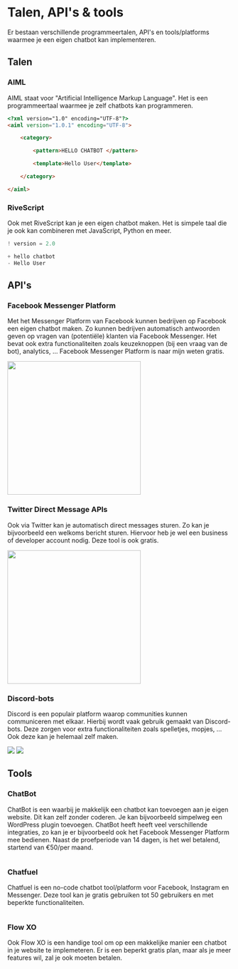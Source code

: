 # Talen, API's & tools
Er bestaan verschillende programmeertalen, API's en tools/platforms waarmee je een eigen chatbot kan implementeren.

## Talen
### AIML
AIML staat voor "Artificial Intelligence Markup Language". Het is een programmeertaal waarmee je zelf chatbots kan programmeren.

```html aiml
<?xml version="1.0" encoding="UTF-8"?>
<aiml version="1.0.1" encoding="UTF-8">

    <category>

        <pattern>HELLO CHATBOT </pattern>

        <template>Hello User</template>

    </category>

</aiml>
```

### RiveScript
Ook met RiveScript kan je een eigen chatbot maken. Het is simpele taal die je ook kan combineren met JavaScript, Python en meer.

```javascript rivescript
! version = 2.0

+ hello chatbot
- Hello User
```


## API's
### Facebook Messenger Platform
Met het Messenger Platform van Facebook kunnen bedrijven op Facebook een eigen chatbot maken. Zo kunnen bedrijven automatisch antwoorden geven op vragen van (potentiële) klanten via Facebook Messenger. Het bevat ook extra functionaliteiten zoals keuzeknoppen (bij een vraag van de bot), analytics, ... Facebook Messenger Platform is naar mijn weten gratis.

<img src="https://scontent-bru2-1.xx.fbcdn.net/v/t39.8562-6/59509739_2256621247990311_4364088936293728256_n.png?_nc_cat=110&_nc_sid=6825c5&_nc_ohc=iPVvhKDFeJMAX-0lvhb&_nc_ht=scontent-bru2-1.xx&oh=1cacfbd97ace31fa0590b58d71b90e89&oe=5F9DCF4E" width="300" >


### Twitter Direct Message APIs
Ook via Twitter kan je automatisch direct messages sturen. Zo kan je bijvoorbeeld een welkoms bericht sturen. Hiervoor heb je wel een business of developer account nodig. Deze tool is ook gratis.

<img src="https://cdn.cms-twdigitalassets.com/content/dam/blog-twitter/official/en_au/company/2018/lifeline/Lifelin1.png.img.fullhd.medium.png" width="300" >


### Discord-bots
Discord is een populair platform waarop communities kunnen communiceren met elkaar. Hierbij wordt vaak gebruik gemaakt van Discord-bots. Deze zorgen voor extra functionaliteiten zoals spelletjes, mopjes, ... Ook deze kan je helemaal zelf maken.

<img src="https://i.redd.it/fjpmq4zj0j911.png" >
<img src="https://encrypted-tbn0.gstatic.com/images?q=tbn%3AANd9GcTrj4uPF5HWkTZiBSSM6QcRap8BDJeUETQLTQ&usqp=CAU" >

 
## Tools
### ChatBot
ChatBot is een waarbij je makkelijk een chatbot kan toevoegen aan je eigen website. Dit kan zelf zonder coderen. Je kan bijvoorbeeld simpelweg een WordPress plugin toevoegen. ChatBot heeft heeft veel verschillende integraties, zo kan je er bijvoorbeeld ook het Facebook Messenger Platform mee bedienen. Naast de proefperiode van 14 dagen, is het wel betalend, startend van €50/per maand.

<img :src="$withBase('/assets/ChatBot-preview.png')" width="300" >
<img :src="$withBase('/assets/ChatBot-pricing.png')" width="300" >

 
### Chatfuel
Chatfuel is een no-code chatbot tool/platform voor Facebook, Instagram en Messenger. Deze tool kan je gratis gebruiken tot 50 gebruikers en met beperkte functionaliteiten.

<img :src="$withBase('/assets/Chatfuel-preview.png')" width="300" >
<img :src="$withBase('/assets/Chatfuel-pricing.png')" width="300" >

 
### Flow XO
Ook Flow XO is een handige tool om op een makkelijke manier een chatbot in je website te implemeteren. Er is een beperkt gratis plan, maar als je meer features wil, zal je ook moeten betalen.

<img :src="$withBase('/assets/FlowXO-preview.png')" width="300" >
<img :src="$withBase('/assets/FlowXO-pricing.png')" width="300" >
 